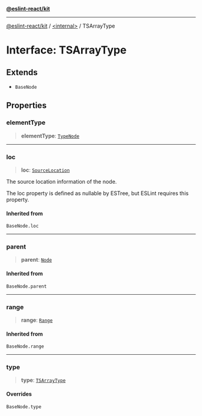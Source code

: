 [**@eslint-react/kit**](../../README.md)

***

[@eslint-react/kit](../../README.md) / [\<internal\>](../README.md) / TSArrayType

# Interface: TSArrayType

## Extends

- `BaseNode`

## Properties

### elementType

> **elementType**: [`TypeNode`](../type-aliases/TypeNode.md)

***

### loc

> **loc**: [`SourceLocation`](SourceLocation.md)

The source location information of the node.

The loc property is defined as nullable by ESTree, but ESLint requires this property.

#### Inherited from

`BaseNode.loc`

***

### parent

> **parent**: [`Node`](../type-aliases/Node.md)

#### Inherited from

`BaseNode.parent`

***

### range

> **range**: [`Range`](../type-aliases/Range.md)

#### Inherited from

`BaseNode.range`

***

### type

> **type**: [`TSArrayType`](../README.md#tsarraytype)

#### Overrides

`BaseNode.type`
